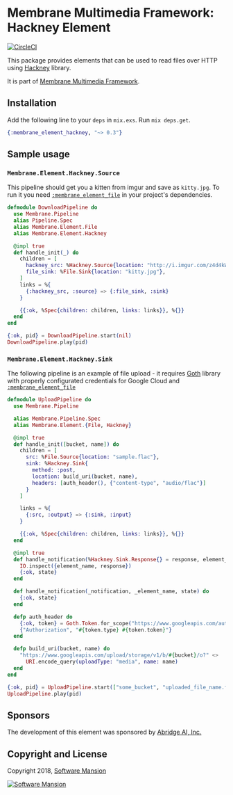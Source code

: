 # Membrane Multimedia Framework: Hackney Element

[![CircleCI](https://circleci.com/gh/membraneframework/membrane-element-hackney.svg?style=svg)](https://circleci.com/gh/membraneframework/membrane-element-hackney) 

This package provides elements that can be used to read files over HTTP using
[Hackney](https://github.com/benoitc/hackney) library.

It is part of [Membrane Multimedia Framework](https://membraneframework.org).

## Installation

Add the following line to your `deps` in `mix.exs`.  Run `mix deps.get`.

```elixir
{:membrane_element_hackney, "~> 0.3"}
```

## Sample usage

### `Membrane.Element.Hackney.Source`

This pipeline should get you a kitten from imgur and save as `kitty.jpg`. To run it you need [`:membrane_element_file`](https://github.com/membraneframework/membrane-element-file) in your project's dependencies.

```elixir
defmodule DownloadPipeline do
  use Membrane.Pipeline
  alias Pipeline.Spec
  alias Membrane.Element.File
  alias Membrane.Element.Hackney

  @impl true
  def handle_init(_) do
    children = [
      hackney_src: %Hackney.Source{location: "http://i.imgur.com/z4d4kWk.jpg"},
      file_sink: %File.Sink{location: "kitty.jpg"},
    ]
    links = %{
      {:hackney_src, :source} => {:file_sink, :sink}
    }

    {{:ok, %Spec{children: children, links: links}}, %{}}
  end
end

{:ok, pid} = DownloadPipeline.start(nil)
DownloadPipeline.play(pid)
```

### `Membrane.Element.Hackney.Sink`

The following pipeline is an example of file upload - it requires [Goth](https://github.com/peburrows/goth) library with
properly configurated credentials for Google Cloud and [`:membrane_element_file`](https://github.com/membraneframework/membrane-element-file)

```elixir
defmodule UploadPipeline do
  use Membrane.Pipeline

  alias Membrane.Pipeline.Spec
  alias Membrane.Element.{File, Hackney}

  @impl true
  def handle_init([bucket, name]) do
    children = [
      src: %File.Source{location: "sample.flac"},
      sink: %Hackney.Sink{
        method: :post,
        location: build_uri(bucket, name),
        headers: [auth_header(), {"content-type", "audio/flac"}]
      }
    ]

    links = %{
      {:src, :output} => {:sink, :input}
    }

    {{:ok, %Spec{children: children, links: links}}, %{}}
  end

  @impl true
  def handle_notification(%Hackney.Sink.Response{} = response, element_name, state) do
    IO.inspect({element_name, response})
    {:ok, state}
  end

  def handle_notification(_notification, _element_name, state) do
    {:ok, state}
  end

  defp auth_header do
    {:ok, token} = Goth.Token.for_scope("https://www.googleapis.com/auth/devstorage.read_write")
    {"Authorization", "#{token.type} #{token.token}"}
  end

  defp build_uri(bucket, name) do
    "https://www.googleapis.com/upload/storage/v1/b/#{bucket}/o?" <>
      URI.encode_query(uploadType: "media", name: name)
  end
end

{:ok, pid} = UploadPipeline.start(["some_bucket", "uploaded_file_name.flac"])
UploadPipeline.play(pid)
```

## Sponsors

The development of this element was sponsored by [Abridge AI, Inc.](https://abridge.com)

## Copyright and License

Copyright 2018, [Software Mansion](https://swmansion.com/?utm_source=git&utm_medium=readme&utm_campaign=membrane)

[![Software Mansion](https://logo.swmansion.com/logo?color=white&variant=desktop&width=200&tag=membrane-github)](https://swmansion.com/?utm_source=git&utm_medium=readme&utm_campaign=membrane)
